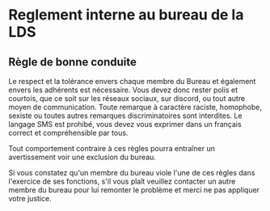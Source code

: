 # Reglement interne au bureau de la LDS

## Règle de bonne conduite

Le respect et la tolérance envers chaque membre du Bureau et également envers les adhérents est nécessaire. Vous devez donc rester polis et courtois, que ce soit sur les réseaux sociaux, sur discord, ou tout autre moyen de communication. Toute remarque à caractère raciste, homophobe, sexiste ou toutes autres remarques discriminatoires sont interdites. Le langage SMS est prohibé, vous devez vous exprimer dans un français correct et compréhensible par tous.

Tout comportement contraire à ces règles pourra entraîner un avertissement voir une exclusion du bureau.

Si vous constatez qu'un membre du bureau viole l'une de ces règles dans l'exercice de ses fonctions, s'il vous plaît veuillez contacter un autre membre du bureau pour lui remonter le problème et merci ne pas appliquer votre justice.
